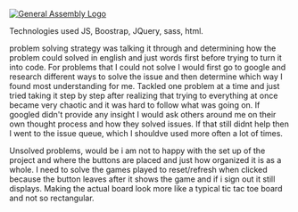 [![General Assembly Logo](https://camo.githubusercontent.com/1a91b05b8f4d44b5bbfb83abac2b0996d8e26c92/687474703a2f2f692e696d6775722e636f6d2f6b6538555354712e706e67)](https://generalassemb.ly/education/web-development-immersive)

Technologies used JS, Boostrap, JQuery, sass, html.

problem solving strategy was talking it through and determining how the problem could solved in english and just words first before trying to turn it into code.
For problems that I could not solve I would first go to google and research different ways to solve the issue and then determine which way I found most understanding for me. Tackled one problem at a time and just tried taking it step by step after realizing that trying to everything at once became very chaotic and it was hard to follow what was going on. If googled didn't provide any insight I would ask others around me on their own thought process and how they solved issues.
If that still didnt help then I went to the issue queue, which I shouldve used more often a lot of times.

Unsolved problems, would be i am not to happy with the set up of the project and where the buttons are placed and just how organized it is as a whole. I need to solve the games played to reset/refresh when clicked because the button leaves after it shows the game and if i sign out it still displays. Making the actual board look more like a typical tic tac toe board and not so rectangular.

